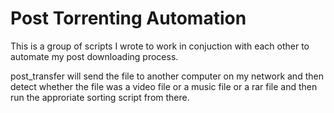 # Post Torrenting Automation

This is a group of scripts I wrote to work in conjuction with each other to automate my post downloading process.

post_transfer will send the file to another computer on my network and then detect whether the file was a video file or a music file or a rar file and then run the approriate sorting script from there.
 
